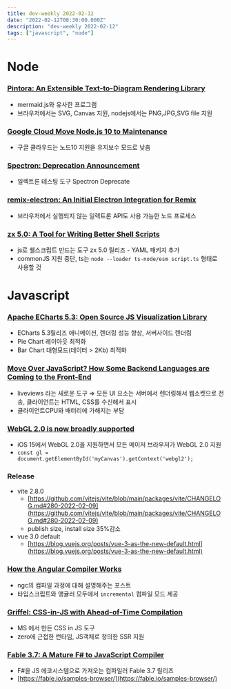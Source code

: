 ```yaml
---
title: dev-weekly 2022-02-12
date: "2022-02-12T08:30:00.000Z"
description: "dev-weekly 2022-02-12"
tags: ["javascript", "node"]
---
```


# Node

### **[Pintora: An Extensible Text-to-Diagram Rendering Library](https://github.com/hikerpig/pintora)**

- mermaid.js와 유사한 프로그램
- 브라우저에서는 SVG, Canvas 지원, nodejs에서는 PNG,JPG,SVG file 지원

### [Google Cloud Move **Node.js 10 to Maintenance**](https://cloud.google.com/blog/products/application-development/google-cloud-sdk-moves-nodejs-10-to-maintenance-mode)

- 구글 클라우드는 노드10 지원을 유지보수 모드로 낮춤

### **[Spectron: Deprecation Announcement](https://github.com/electron-userland/spectron/issues/1045)**

- 일렉트론 테스팅 도구 Spectron Deprecate

### **[remix-electron: An Initial Electron Integration for Remix](https://github.com/itsMapleLeaf/remix-electron)**

- 브라우저에서 실행되지 않는 일렉트론 API도 사용 가능한 노드 프로세스

### **[zx 5.0: A Tool for Writing Better Shell Scripts](https://github.com/google/zx/releases/tag/5.0.0)**

- js로 쉘스크립트 만드는 도구 zx 5.0 릴리즈 - YAML 패키지 추가
- commonJS 지원 중단, ts는 `node --loader ts-node/esm script.ts` 형태로 사용할 것

# Javascript

### **[Apache ECharts 5.3: Open Source JS Visualization Library](https://echarts.apache.org/handbook/en/basics/release-note/5-3-0/)**

- ECharts 5.3릴리즈 애니메이션, 렌더링 성능 향상, 서버사이드 렌더링
- Pie Chart 레이아웃 최적화
- Bar Chart 대형모드(데이터 > 2Kb) 최적화

### **[Move Over JavaScript? How Some Backend Languages are Coming to the Front-End](https://github.com/readme/featured/server-side-languages-for-front-end)**

- liveviews 라는 새로운 도구 ⇒ 모든 UI 요소는 서버에서 렌더링해서 웹소켓으로 전송, 클라이언트는 HTML, CSS를 수신해서 표시
- 클라이언트CPU와 배터리에 가해지는 부담

### **[WebGL 2.0 is now broadly supported](https://www.khronos.org/blog/webgl-2-achieves-pervasive-support-from-all-major-web-browsers)**

- iOS 15에서 WebGL 2.0을 지원하면서 모든 메이저 브라우저가 WebGL 2.0 지원
- `const gl = document.getElementById('myCanvas').getContext('webgl2');`

### Release

- vite 2.8.0
    - [https://github.com/vitejs/vite/blob/main/packages/vite/CHANGELOG.md#280-2022-02-09](https://github.com/vitejs/vite/blob/main/packages/vite/CHANGELOG.md#280-2022-02-09)
    - publish size, install size 35%감소
- vue 3.0 default
    - [https://blog.vuejs.org/posts/vue-3-as-the-new-default.html](https://blog.vuejs.org/posts/vue-3-as-the-new-default.html)

### **[How the Angular Compiler Works](https://blog.angular.io/how-the-angular-compiler-works-42111f9d2549)**

- ngc의 컴파일 과정에 대해 설명해주는 포스트
- 타입스크립트와 앵귤러 모두에서 `incremental` 컴파일 모드 제공

### **[Griffel: CSS-in-JS with Ahead-of-Time Compilation](https://github.com/microsoft/griffel)**

- MS 에서 만든 CSS in JS 도구
- zero에 근접한 런타임, JS객체로 정의한 SSR 지원

### **[Fable 3.7: A Mature F# to JavaScript Compiler](https://github.com/fable-compiler/Fable/releases/tag/3.7.0)**

- F#을 JS 에코시스템으로 가져오는 컴파일러 Fable 3.7 릴리즈
- [https://fable.io/samples-browser/](https://fable.io/samples-browser/)